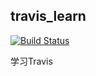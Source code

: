 ## travis_learn 
[![Build Status](https://travis-ci.org/gcc2ge/travis_learn.svg?branch=master)](https://travis-ci.org/gcc2ge/travis_learn)

学习Travis
